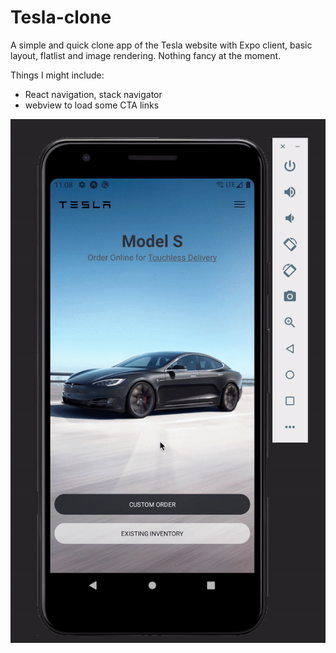 # Tesla-clone
A simple and quick clone app of the Tesla website with Expo client, basic layout, flatlist and image rendering. Nothing fancy at the moment.

Things I might include:
* React navigation, stack navigator
* webview to load some CTA links



![](tesla.gif)
